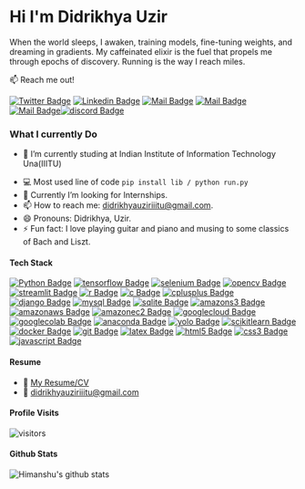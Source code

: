# Hi I'm Didrikhya Uzir 


When the world sleeps, I awaken, training models, fine-tuning weights, and dreaming in gradients. My caffeinated elixir is the fuel that propels me through epochs of discovery. Running is the way I reach miles. 

:mailbox: Reach me out!

[![Twitter Badge](https://img.shields.io/badge/-@UzirDidrik12009-1ca0f1?style=flat&labelColor=1ca0f1&logo=twitter&logoColor=white&link=https://twitter.com/UzirDidrik12009)](https://twitter.com/UzirDidrik12009) [![Linkedin Badge](https://img.shields.io/badge/-didrikhya-0e76a8?style=flat&labelColor=0e76a8&logo=linkedin&logoColor=white)](https://www.linkedin.com/in/didrikhya-uzir-2b9916235/) [![Mail Badge](https://img.shields.io/badge/-@didrikhya_uzir-e84393?style=flat&labelColor=e84393&logo=instagram&logoColor=white)](https://instagram.com/didrikhya_uzir) [![Mail Badge](https://img.shields.io/badge/-didrikhya-c0392b?style=flat&labelColor=c0392b&logo=gmail&logoColor=white)](mailto:didrikhyauziriiitu@gmail.com)[![Mail Badge](https://img.shields.io/badge/-didrikhya-181717?style=flat&labelColor=181717&logo=github&logoColor=white)](#181717)[![discord Badge](https://img.shields.io/badge/-didrikhya_uzir-5865F2?style=flat&labelColor=181717&logo=discord&logoColor=white)](#5865F2)

<!-- TODO: Add last video link -->

### What I currently Do

<!-- 🔭 I am working as a Software Intern at VarsityPro. -->
- 🏫 I’m currently studing at Indian Institute of Information Technology Una(IIITU)
<!-- 🔭 I have worked as a Quantitative Trading Analyst for Tanmay Agarwal where I builded and back-tested Trading Strategies. -->
- :computer: Most used line of code `pip install lib / python run.py`
- 🤔 Currently I’m looking for Internships.
- 📫 How to reach me: didrikhyauziriiitu@gmail.com.
- 😄 Pronouns: Didrikhya, Uzir.
- ⚡ Fun fact: I love playing guitar and piano and musing to some classics of Bach and Liszt.

#### Tech Stack

<!-- TODO: Make technologies links takes you to repositories -->

[![Python Badge](https://img.shields.io/badge/-Python-3776AB?style=for-the-badge&labelColor=black&logo=Python&logoColor=3776AB)](#) [![tensorflow Badge](https://img.shields.io/badge/-tensorflow-FF6F00?style=for-the-badge&labelColor=black&logo=tensorflowt&logoColor=FF6F00)](#) [![selenium Badge](https://img.shields.io/badge/-selenium-43B02A?style=for-the-badge&labelColor=black&logo=selenium&logoColor=43B02A)](#) [![opencv Badge](https://img.shields.io/badge/-opencv-5C3EE8?style=for-the-badge&labelColor=black&logo=opencv&logoColor=5C3EE8)](#) [![streamlit Badge](https://img.shields.io/badge/-streamlit-FF4B4B?style=for-the-badge&labelColor=black&logo=streamlit&logoColor=FF4B4B)](#) [![r Badge](https://img.shields.io/badge/-r-276DC3?style=for-the-badge&labelColor=black&logo=r&logoColor=276DC3)](#) [![c Badge](https://img.shields.io/badge/-c-A8B9CC?style=for-the-badge&labelColor=black&logo=c&logoColor=A8B9CC)](#)
[![cplusplus Badge](https://img.shields.io/badge/-c++-00599C?style=for-the-badge&labelColor=black&logo=cplusplus&logoColor=00599C)](#) [![django Badge](https://img.shields.io/badge/-django-092E20?style=for-the-badge&labelColor=black&logo=django&logoColor=092E20)](#) [![mysql Badge](https://img.shields.io/badge/-mysql-4479A1?style=for-the-badge&labelColor=black&logo=mysql&logoColor=4479A1)](#) [![sqlite Badge](https://img.shields.io/badge/-sqlite-003B57?style=for-the-badge&labelColor=black&logo=sqlite&logoColor=003B57)](#) [![amazons3 Badge](https://img.shields.io/badge/-amazons3-569A31?style=for-the-badge&labelColor=black&logo=amazons3&logoColor=569A31)](#) [![amazonaws Badge](https://img.shields.io/badge/-amazonaws-232F3E?style=for-the-badge&labelColor=black&logo=amazonaws&logoColor=232F3E)](#) [![amazonec2 Badge](https://img.shields.io/badge/-amazonec2-FF9900?style=for-the-badge&labelColor=black&logo=amazonec2&logoColor=FF9900)](#) [![googlecloud Badge](https://img.shields.io/badge/-googlecloud-4285F4?style=for-the-badge&labelColor=black&logo=googlecloud&logoColor=4285F4)](#) [![googlecolab Badge](https://img.shields.io/badge/-googlecolab-276DC3?style=for-the-F9AB00badge&labelColor=black&logo=googlecolab&logoColor=F9AB00)](#) [![anaconda Badge](https://img.shields.io/badge/-anaconda-44A833?style=for-the-badge&labelColor=black&logo=anaconda&logoColor=44A833)](#) [![yolo Badge](https://img.shields.io/badge/-yolo-00FFFF?style=for-the-badge&labelColor=black&logo=yolo&logoColor=00FFFF)](#) [![scikitlearn Badge](https://img.shields.io/badge/-scikitlearn-F7931E?style=for-the-badge&labelColor=black&logo=scikitlearn&logoColor=F7931E)](#) [![docker Badge](https://img.shields.io/badge/-docker-2496ED?style=for-the-badge&labelColor=black&logo=docker&logoColor=2496ED)](#) [![git Badge](https://img.shields.io/badge/-git-F05032?style=for-the-badge&labelColor=black&logo=git&logoColor=F05032)](#) [![latex Badge](https://img.shields.io/badge/-latex-008080?style=for-the-badge&labelColor=black&logo=latex&logoColor=008080)](#) [![html5 Badge](https://img.shields.io/badge/-html5-E34F26?style=for-the-badge&labelColor=black&logo=html5&logoColor=E34F26)](#) [![css3 Badge](https://img.shields.io/badge/-css-1572B6?style=for-the-badge&labelColor=black&logo=css3&logoColor=1572B6)](#) [![javascript Badge](https://img.shields.io/badge/-javascript-F7DF1E?style=for-the-badge&labelColor=black&logo=javascript&logoColor=F7DF1E)](#)




#### Resume
- :paperclip: [My Resume/CV]([[https://github.com/ipenywis/ipenywis/blob/master/resumes/resume%20v1.0.pdf](https://drive.google.com/file/d/1eiwAoJ4qbklVSkbvNKZhsfQ5xV35plAU/view?usp=sharing)])
- :email: didrikhyauziriiitu@gmail.com


#### Profile Visits 

![visitors](https://visitor-badge.glitch.me/badge?page_id=hiiimanshusharma.hiiimanshusharma&left_color=green&right_color=red)

#### Github Stats

![Himanshu's github stats](https://github-readme-stats.vercel.app/api?username=hiiimanshusharma&count_private=true&theme=tokyonight&hide=contribs,prs)

</details>


